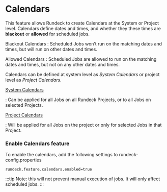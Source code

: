 # Calendars

This feature allows Rundeck to create Calendars at the System or Project level.  Calendars define dates and times, and whether they these times are **blackout** or **allowed** for scheduled jobs.

Blackout Calendars
:   Scheduled Jobs won’t run on the matching dates and times, but will run on other dates and times.

Allowed Calendars
:   Scheduled Jobs are allowed to run on the matching dates and times, but not on any other dates and times.

Calendars can be defined at system level as *System Calendars* or project level as *Project Calendars*.

[System Calendars](/manual/calendars/system-calendars.md)

:   Can be applied for all Jobs on all Rundeck Projects, or to all Jobs on selected Projects.

[Project Calendars](/manual/calendars/project-calendars.md)

:   Will be applied for all Jobs on the project or only for selected Jobs in that Project.

### Enable Calendars feature

To enable the calendars, add the following settings to rundeck-config.properties

```properties
rundeck.feature.calendars.enabled=true
```
:::tip
Note: this will not prevent manual execution of jobs. It will only affect scheduled jobs.
:::
